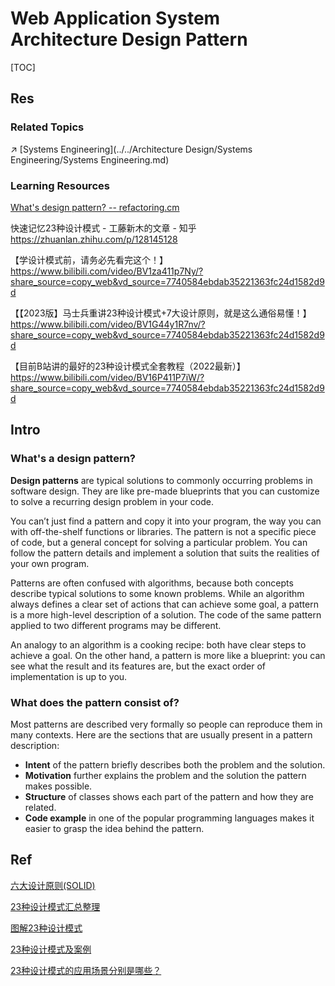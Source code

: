 # Web Application System Architecture Design Pattern

[TOC]



## Res
### Related Topics
↗️ [Systems Engineering](../../Architecture Design/Systems Engineering/Systems Engineering.md) 


### Learning Resources
[What's design pattern?  -- refactoring.cm](https://refactoring.guru/design-patterns/what-is-pattern)

快速记忆23种设计模式 - 工藤新木的文章 - 知乎 https://zhuanlan.zhihu.com/p/128145128


【学设计模式前，请务必先看完这个！】 https://www.bilibili.com/video/BV1za411p7Ny/?share_source=copy_web&vd_source=7740584ebdab35221363fc24d1582d9d

【【2023版】马士兵重讲23种设计模式+7大设计原则，就是这么通俗易懂！】 https://www.bilibili.com/video/BV1G44y1R7nv/?share_source=copy_web&vd_source=7740584ebdab35221363fc24d1582d9d

【目前B站讲的最好的23种设计模式全套教程（2022最新）】 https://www.bilibili.com/video/BV16P411P7iW/?share_source=copy_web&vd_source=7740584ebdab35221363fc24d1582d9d



## Intro
### What's a design pattern?
**Design patterns** are typical solutions to commonly occurring problems in software design. They are like pre-made blueprints that you can customize to solve a recurring design problem in your code.

You can’t just find a pattern and copy it into your program, the way you can with off-the-shelf functions or libraries. The pattern is not a specific piece of code, but a general concept for solving a particular problem. You can follow the pattern details and implement a solution that suits the realities of your own program.

Patterns are often confused with algorithms, because both concepts describe typical solutions to some known problems. While an algorithm always defines a clear set of actions that can achieve some goal, a pattern is a more high-level description of a solution. The code of the same pattern applied to two different programs may be different.

An analogy to an algorithm is a cooking recipe: both have clear steps to achieve a goal. On the other hand, a pattern is more like a blueprint: you can see what the result and its features are, but the exact order of implementation is up to you.


### What does the pattern consist of?
Most patterns are described very formally so people can reproduce them in many contexts. Here are the sections that are usually present in a pattern description:

- **Intent** of the pattern briefly describes both the problem and the solution.
- **Motivation** further explains the problem and the solution the pattern makes possible.
- **Structure** of classes shows each part of the pattern and how they are related.
- **Code example** in one of the popular programming languages makes it easier to grasp the idea behind the pattern.



## Ref
[六大设计原则(SOLID)](https://link.zhihu.com/?target=https%3A//www.jianshu.com/p/3268264ae581)

[23种设计模式汇总整理](https://link.zhihu.com/?target=https%3A//blog.csdn.net/jason0539/article/details/44956775)

[图解23种设计模式](https://link.zhihu.com/?target=https%3A//www.sohu.com/a/287052635_100028126)

[23种设计模式及案例](https://link.zhihu.com/?target=https%3A//www.jianshu.com/p/4a5a0a92e7d5)

[23种设计模式的应用场景分别是哪些？](https://www.zhihu.com/question/319789674/answer/664730776)

